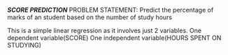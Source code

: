*****SCORE PREDICTION*****
PROBLEM STATEMENT:
Predict the percentage of marks of an student based on the number of
study hours

This is a simple linear regression as it involves just 2 variables.
One dependent variable(SCORE)
One independent variable(HOURS SPENT ON STUDYING)
